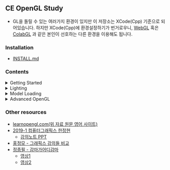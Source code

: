 ## CE OpenGL Study  

- GL을 돌릴 수 있는 여러가지 환경이 있지만 이 저장소는 XCode(Cpp) 기준으로 되어있습니다. 하지만 XCode(Cpp)에 환경설정하기가 번거로우니, [WebGL](https://developer.mozilla.org/en-US/docs/Web/API/WebGL_API) 혹은 [ColabGL](https://colab.research.google.com/github/tensorflow/lucid/blob/master/notebooks/differentiable-parameterizations/appendix/colab_gl.ipynb) 과 같은 본인이 선호하는 다른 환경을 이용해도 됩니다.

### Installation  
- [INSTALL.md](https://github.com/rlawns324/GL_Study/blob/master/INSTALL.md)  

### Contents  
<details>  
<summary> Getting Started </summary>
<div markdown="1">   
  
  - [OpenGL 소개](https://heinleinsgame.tistory.com/4?category=757483)  
  - [Window 생성](https://heinleinsgame.tistory.com/5?category=757483)  
  - [Hello Window](https://heinleinsgame.tistory.com/6?category=757483)  
  - [Hello Triangle](https://heinleinsgame.tistory.com/7?category=757483)  
  - [Shaders](https://heinleinsgame.tistory.com/8?category=757483)
  - [Textures](https://heinleinsgame.tistory.com/9?category=757483)
  - [변환(Transformation)](https://heinleinsgame.tistory.com/10?category=757483)
  - [좌표 시스템](https://heinleinsgame.tistory.com/11?category=757483)
  - [카메라](https://heinleinsgame.tistory.com/12?category=757483)
  - [복습](https://heinleinsgame.tistory.com/13?category=757483)  

</div>
</details>  

<details>  
<summary> Lighting </summary>
<div markdown="1">   

  - [색](https://heinleinsgame.tistory.com/14?category=757483)
  - [기본 조명](https://heinleinsgame.tistory.com/15?category=757483)
  - [Materials](https://heinleinsgame.tistory.com/16?category=757483)
  - [Lighting maps](https://heinleinsgame.tistory.com/17?category=757483)
  - [Lighting casters](https://heinleinsgame.tistory.com/19?category=757483)
  - [Multiple lights](https://heinleinsgame.tistory.com/20?category=757483)
 
</div>
</details>  

<details>  
<summary> Model Loading </summary>
<div markdown="1">   

  - [Assimp](https://heinleinsgame.tistory.com/21?category=757483)
  - [Mesh](https://heinleinsgame.tistory.com/22?category=757483)
  - [Model](https://heinleinsgame.tistory.com/23?category=757483)
  
</div>
</details>  

<details>  
<summary> Advanced OpenGL </summary>
<div markdown="1">   

- [Depth testing](https://heinleinsgame.tistory.com/24?category=757483)
- [Stencil testing](https://heinleinsgame.tistory.com/25?category=757483)
- [Blending](https://learnopengl.com/Advanced-OpenGL/Blending)
- [Face culling](https://heinleinsgame.tistory.com/27?category=757483)
- [Framebuffers](https://heinleinsgame.tistory.com/28?category=757483)
- [Cubemaps](https://heinleinsgame.tistory.com/29?category=757483)
- [고급 Data](https://heinleinsgame.tistory.com/30?category=757483)
- [고급 GLSL](https://heinleinsgame.tistory.com/33?category=757483)
- [Geometry Shader](https://heinleinsgame.tistory.com/34?category=757483)
- [Instancing](https://learnopengl.com/Advanced-OpenGL/Instancing)
- [Anti Aliasing](https://learnopengl.com/Advanced-OpenGL/Anti-Aliasing)

</div>
</details>  

### Other resources
- [learnopengl.com(위 자료 원문 영어 사이트)](https://learnopengl.com/)
- [2019-1 컴퓨터그래픽스 한정현](https://www.youtube.com/playlist?list=PLYEC1V9tJOl03WLDoUEKbiYW_Xt4W6LTl)
  - [강의노트 PPT](http://media.korea.ac.kr/books/)  
- [홍정모 - 그래픽스 강의들 비교](https://blog.naver.com/atelierjpro/221759298564)
- [정종필 - 감마가어디감마](https://chulin28ho.tistory.com/477)
    - [영상1](https://www.youtube.com/watch?v=Xwlm5V-bnBc)
    - [영상2](https://www.youtube.com/watch?v=oVyqLhVrjhY)
